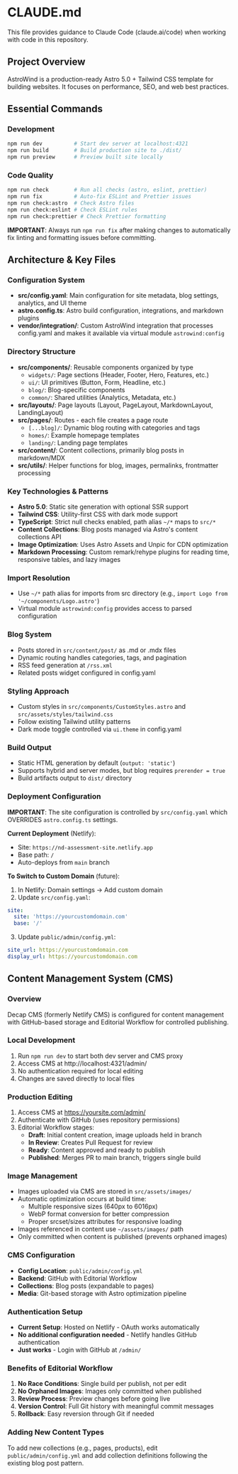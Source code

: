 # CLAUDE.md

This file provides guidance to Claude Code (claude.ai/code) when working with code in this repository.

## Project Overview

AstroWind is a production-ready Astro 5.0 + Tailwind CSS template for building websites. It focuses on performance, SEO, and web best practices.

## Essential Commands

### Development

```bash
npm run dev          # Start dev server at localhost:4321
npm run build        # Build production site to ./dist/
npm run preview      # Preview built site locally
```

### Code Quality

```bash
npm run check        # Run all checks (astro, eslint, prettier)
npm run fix          # Auto-fix ESLint and Prettier issues
npm run check:astro  # Check Astro files
npm run check:eslint # Check ESLint rules
npm run check:prettier # Check Prettier formatting
```

**IMPORTANT**: Always run `npm run fix` after making changes to automatically fix linting and formatting issues before committing.

## Architecture & Key Files

### Configuration System

- **src/config.yaml**: Main configuration for site metadata, blog settings, analytics, and UI theme
- **astro.config.ts**: Astro build configuration, integrations, and markdown plugins
- **vendor/integration/**: Custom AstroWind integration that processes config.yaml and makes it available via virtual module `astrowind:config`

### Directory Structure

- **src/components/**: Reusable components organized by type
  - `widgets/`: Page sections (Header, Footer, Hero, Features, etc.)
  - `ui/`: UI primitives (Button, Form, Headline, etc.)
  - `blog/`: Blog-specific components
  - `common/`: Shared utilities (Analytics, Metadata, etc.)
- **src/layouts/**: Page layouts (Layout, PageLayout, MarkdownLayout, LandingLayout)
- **src/pages/**: Routes - each file creates a page route
  - `[...blog]/`: Dynamic blog routing with categories and tags
  - `homes/`: Example homepage templates
  - `landing/`: Landing page templates
- **src/content/**: Content collections, primarily blog posts in markdown/MDX
- **src/utils/**: Helper functions for blog, images, permalinks, frontmatter processing

### Key Technologies & Patterns

- **Astro 5.0**: Static site generation with optional SSR support
- **Tailwind CSS**: Utility-first CSS with dark mode support
- **TypeScript**: Strict null checks enabled, path alias `~/*` maps to `src/*`
- **Content Collections**: Blog posts managed via Astro's content collections API
- **Image Optimization**: Uses Astro Assets and Unpic for CDN optimization
- **Markdown Processing**: Custom remark/rehype plugins for reading time, responsive tables, and lazy images

### Import Resolution

- Use `~/*` path alias for imports from src directory (e.g., `import Logo from '~/components/Logo.astro'`)
- Virtual module `astrowind:config` provides access to parsed configuration

### Blog System

- Posts stored in `src/content/post/` as .md or .mdx files
- Dynamic routing handles categories, tags, and pagination
- RSS feed generation at `/rss.xml`
- Related posts widget configured in config.yaml

### Styling Approach

- Custom styles in `src/components/CustomStyles.astro` and `src/assets/styles/tailwind.css`
- Follow existing Tailwind utility patterns
- Dark mode toggle controlled via `ui.theme` in config.yaml

### Build Output

- Static HTML generation by default (`output: 'static'`)
- Supports hybrid and server modes, but blog requires `prerender = true`
- Build artifacts output to `dist/` directory

### Deployment Configuration

**IMPORTANT**: The site configuration is controlled by `src/config.yaml` which OVERRIDES `astro.config.ts` settings.

**Current Deployment** (Netlify):

- Site: `https://nd-assessment-site.netlify.app`
- Base path: `/`
- Auto-deploys from `main` branch

**To Switch to Custom Domain** (future):

1. In Netlify: Domain settings → Add custom domain
2. Update `src/config.yaml`:

```yaml
site:
  site: 'https://yourcustomdomain.com'
  base: '/'
```

3. Update `public/admin/config.yml`:

```yaml
site_url: https://yourcustomdomain.com
display_url: https://yourcustomdomain.com
```

## Content Management System (CMS)

### Overview

Decap CMS (formerly Netlify CMS) is configured for content management with GitHub-based storage and Editorial Workflow for controlled publishing.

### Local Development

1. Run `npm run dev` to start both dev server and CMS proxy
2. Access CMS at http://localhost:4321/admin/
3. No authentication required for local editing
4. Changes are saved directly to local files

### Production Editing

1. Access CMS at https://yoursite.com/admin/
2. Authenticate with GitHub (uses repository permissions)
3. Editorial Workflow stages:
   - **Draft**: Initial content creation, image uploads held in branch
   - **In Review**: Creates Pull Request for review
   - **Ready**: Content approved and ready to publish
   - **Published**: Merges PR to main branch, triggers single build

### Image Management

- Images uploaded via CMS are stored in `src/assets/images/`
- Automatic optimization occurs at build time:
  - Multiple responsive sizes (640px to 6016px)
  - WebP format conversion for better compression
  - Proper srcset/sizes attributes for responsive loading
- Images referenced in content use `~/assets/images/` path
- Only committed when content is published (prevents orphaned images)

### CMS Configuration

- **Config Location**: `public/admin/config.yml`
- **Backend**: GitHub with Editorial Workflow
- **Collections**: Blog posts (expandable to pages)
- **Media**: Git-based storage with Astro optimization pipeline

### Authentication Setup

- **Current Setup**: Hosted on Netlify - OAuth works automatically
- **No additional configuration needed** - Netlify handles GitHub authentication
- **Just works** - Login with GitHub at `/admin/`

### Benefits of Editorial Workflow

1. **No Race Conditions**: Single build per publish, not per edit
2. **No Orphaned Images**: Images only committed when published
3. **Review Process**: Preview changes before going live
4. **Version Control**: Full Git history with meaningful commit messages
5. **Rollback**: Easy reversion through Git if needed

### Adding New Content Types

To add new collections (e.g., pages, products), edit `public/admin/config.yml` and add collection definitions following the existing blog post pattern.

